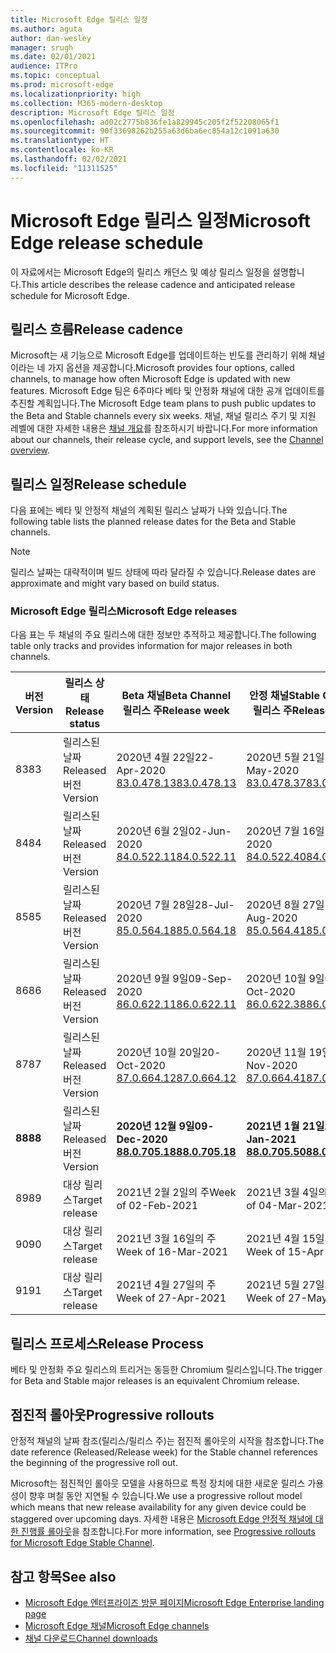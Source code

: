 ```yaml
---
title: Microsoft Edge 릴리스 일정
ms.author: aguta
author: dan-wesley
manager: srugh
ms.date: 02/01/2021
audience: ITPro
ms.topic: conceptual
ms.prod: microsoft-edge
ms.localizationpriority: high
ms.collection: M365-modern-desktop
description: Microsoft Edge 릴리스 일정
ms.openlocfilehash: ad02c2775b836fe1a829945c205f2f52208065f1
ms.sourcegitcommit: 90f33698262b255a63d6ba6ec854a12c1091a630
ms.translationtype: HT
ms.contentlocale: ko-KR
ms.lasthandoff: 02/02/2021
ms.locfileid: "11311525"
---
```

# <span data-ttu-id="72299-103">Microsoft Edge 릴리스 일정</span><span class="sxs-lookup"><span data-stu-id="72299-103">Microsoft Edge release schedule</span></span>

<span data-ttu-id="72299-104">이 자료에서는 Microsoft Edge의 릴리스 캐던스 및 예상 릴리스 일정을 설명합니다.</span><span class="sxs-lookup"><span data-stu-id="72299-104">This article describes the release cadence and anticipated release schedule for Microsoft Edge.</span></span>

## <span data-ttu-id="72299-105">릴리스 흐름</span><span class="sxs-lookup"><span data-stu-id="72299-105">Release cadence</span></span>

<span data-ttu-id="72299-106">Microsoft는 새 기능으로 Microsoft Edge를 업데이트하는 빈도를 관리하기 위해 채널이라는 네 가지 옵션을 제공합니다.</span><span class="sxs-lookup"><span data-stu-id="72299-106">Microsoft provides four options, called channels, to manage how often Microsoft Edge is updated with new features.</span></span> <span data-ttu-id="72299-107">Microsoft Edge 팀은 6주마다 베타 및 안정화 채널에 대한 공개 업데이트를 추진할 계획입니다.</span><span class="sxs-lookup"><span data-stu-id="72299-107">The Microsoft Edge team plans to push public updates to the Beta and Stable channels every six weeks.</span></span> <span data-ttu-id="72299-108">채널, 채널 릴리스 주기 및 지원 레벨에 대한 자세한 내용은 [채널 개요](https://docs.microsoft.com/DeployEdge/microsoft-edge-channels#channel-overview)를 참조하시기 바랍니다.</span><span class="sxs-lookup"><span data-stu-id="72299-108">For more information about our channels, their release cycle, and support levels, see the [Channel overview](https://docs.microsoft.com/DeployEdge/microsoft-edge-channels#channel-overview).</span></span>

## <span data-ttu-id="72299-109">릴리스 일정</span><span class="sxs-lookup"><span data-stu-id="72299-109">Release schedule</span></span>

<span data-ttu-id="72299-110">다음 표에는 베타 및 안정적 채널의 계획된 릴리스 날짜가 나와 있습니다.</span><span class="sxs-lookup"><span data-stu-id="72299-110">The following table lists the planned release dates for the Beta and Stable channels.</span></span>

> [!NOTE]
> <span data-ttu-id="72299-111">릴리스 날짜는 대략적이며 빌드 상태에 따라 달라질 수 있습니다.</span><span class="sxs-lookup"><span data-stu-id="72299-111">Release dates are approximate and might vary based on build status.</span></span>

### <span data-ttu-id="72299-112">Microsoft Edge 릴리스</span><span class="sxs-lookup"><span data-stu-id="72299-112">Microsoft Edge releases</span></span>

<span data-ttu-id="72299-113">다음 표는 두 채널의 주요 릴리스에 대한 정보만 추적하고 제공합니다.</span><span class="sxs-lookup"><span data-stu-id="72299-113">The following table only tracks and provides information for major releases in both channels.</span></span>

| <span data-ttu-id="72299-114">버전</span><span class="sxs-lookup"><span data-stu-id="72299-114">Version</span></span> | <span data-ttu-id="72299-115">릴리스 상태</span><span class="sxs-lookup"><span data-stu-id="72299-115">Release status</span></span> | <span data-ttu-id="72299-116">Beta 채널</span><span class="sxs-lookup"><span data-stu-id="72299-116">Beta Channel</span></span><br><span data-ttu-id="72299-117">릴리스 주</span><span class="sxs-lookup"><span data-stu-id="72299-117">Release week</span></span> | <span data-ttu-id="72299-118">안정 채널</span><span class="sxs-lookup"><span data-stu-id="72299-118">Stable Channel</span></span><br><span data-ttu-id="72299-119">릴리스 주</span><span class="sxs-lookup"><span data-stu-id="72299-119">Release week</span></span> |
|---------|-----|------|--------|
| <span data-ttu-id="72299-120">83</span><span class="sxs-lookup"><span data-stu-id="72299-120">83</span></span> | <span data-ttu-id="72299-121">릴리스된 날짜</span><span class="sxs-lookup"><span data-stu-id="72299-121">Released</span></span><br><span data-ttu-id="72299-122">버전</span><span class="sxs-lookup"><span data-stu-id="72299-122">Version</span></span> | <span data-ttu-id="72299-123">2020년 4월 22일</span><span class="sxs-lookup"><span data-stu-id="72299-123">22-Apr-2020</span></span><br>[<span data-ttu-id="72299-124">83.0.478.13</span><span class="sxs-lookup"><span data-stu-id="72299-124">83.0.478.13</span></span>](https://docs.microsoft.com/DeployEdge/microsoft-edge-relnote-archive-beta-channel#version-83047813-april-22) | <span data-ttu-id="72299-125">2020년 5월 21일</span><span class="sxs-lookup"><span data-stu-id="72299-125">21-May-2020</span></span><br> [<span data-ttu-id="72299-126">83.0.478.37</span><span class="sxs-lookup"><span data-stu-id="72299-126">83.0.478.37</span></span>](https://docs.microsoft.com/DeployEdge/microsoft-edge-relnote-archive-stable-channel#version-83047837-may-21) |
| <span data-ttu-id="72299-127">84</span><span class="sxs-lookup"><span data-stu-id="72299-127">84</span></span> | <span data-ttu-id="72299-128">릴리스된 날짜</span><span class="sxs-lookup"><span data-stu-id="72299-128">Released</span></span><br><span data-ttu-id="72299-129">버전</span><span class="sxs-lookup"><span data-stu-id="72299-129">Version</span></span> | <span data-ttu-id="72299-130">2020년 6월 2일</span><span class="sxs-lookup"><span data-stu-id="72299-130">02-Jun-2020</span></span><br>[<span data-ttu-id="72299-131">84.0.522.11</span><span class="sxs-lookup"><span data-stu-id="72299-131">84.0.522.11</span></span>](https://docs.microsoft.com/DeployEdge/microsoft-edge-relnote-archive-beta-channel#version-84052211-june-2) | <span data-ttu-id="72299-132">2020년 7월 16일</span><span class="sxs-lookup"><span data-stu-id="72299-132">16-Jul-2020</span></span><br> [<span data-ttu-id="72299-133">84.0.522.40</span><span class="sxs-lookup"><span data-stu-id="72299-133">84.0.522.40</span></span>](https://docs.microsoft.com/DeployEdge/microsoft-edge-relnote-archive-stable-channel#version-84052240-july-16) |
| <span data-ttu-id="72299-134">85</span><span class="sxs-lookup"><span data-stu-id="72299-134">85</span></span> | <span data-ttu-id="72299-135">릴리스된 날짜</span><span class="sxs-lookup"><span data-stu-id="72299-135">Released</span></span><br><span data-ttu-id="72299-136">버전</span><span class="sxs-lookup"><span data-stu-id="72299-136">Version</span></span> | <span data-ttu-id="72299-137">2020년 7월 28일</span><span class="sxs-lookup"><span data-stu-id="72299-137">28-Jul-2020</span></span><br>[<span data-ttu-id="72299-138">85.0.564.18</span><span class="sxs-lookup"><span data-stu-id="72299-138">85.0.564.18</span></span>](https://docs.microsoft.com/DeployEdge/microsoft-edge-relnote-archive-beta-channel#version-85056418-july-28)  | <span data-ttu-id="72299-139">2020년 8월 27일</span><span class="sxs-lookup"><span data-stu-id="72299-139">27-Aug-2020</span></span><br>[<span data-ttu-id="72299-140">85.0.564.41</span><span class="sxs-lookup"><span data-stu-id="72299-140">85.0.564.41</span></span>](https://docs.microsoft.com/DeployEdge/microsoft-edge-relnote-stable-channel#version-85056441-august-27) |
| <span data-ttu-id="72299-141">86</span><span class="sxs-lookup"><span data-stu-id="72299-141">86</span></span> | <span data-ttu-id="72299-142">릴리스된 날짜</span><span class="sxs-lookup"><span data-stu-id="72299-142">Released</span></span><br><span data-ttu-id="72299-143">버전</span><span class="sxs-lookup"><span data-stu-id="72299-143">Version</span></span> | <span data-ttu-id="72299-144">2020년 9월 9일</span><span class="sxs-lookup"><span data-stu-id="72299-144">09-Sep-2020</span></span><br>[<span data-ttu-id="72299-145">86.0.622.11</span><span class="sxs-lookup"><span data-stu-id="72299-145">86.0.622.11</span></span>](https://docs.microsoft.com/DeployEdge/microsoft-edge-relnote-beta-channel#version-86062211-september-9) | <span data-ttu-id="72299-146">2020년 10월 9일</span><span class="sxs-lookup"><span data-stu-id="72299-146">09-Oct-2020</span></span><br>[<span data-ttu-id="72299-147">86.0.622.38</span><span class="sxs-lookup"><span data-stu-id="72299-147">86.0.622.38</span></span>](https://docs.microsoft.com/deployedge/microsoft-edge-relnote-stable-channel#version-86062238-october-9) |
| <span data-ttu-id="72299-148">87</span><span class="sxs-lookup"><span data-stu-id="72299-148">87</span></span> | <span data-ttu-id="72299-149">릴리스된 날짜</span><span class="sxs-lookup"><span data-stu-id="72299-149">Released</span></span><br><span data-ttu-id="72299-150">버전</span><span class="sxs-lookup"><span data-stu-id="72299-150">Version</span></span> | <span data-ttu-id="72299-151">2020년 10월 20일</span><span class="sxs-lookup"><span data-stu-id="72299-151">20-Oct-2020</span></span><br>[<span data-ttu-id="72299-152">87.0.664.12</span><span class="sxs-lookup"><span data-stu-id="72299-152">87.0.664.12</span></span>](https://docs.microsoft.com/deployedge/microsoft-edge-relnote-beta-channel#version-87066412--october-20) | <span data-ttu-id="72299-153">2020년 11월 19일</span><span class="sxs-lookup"><span data-stu-id="72299-153">19-Nov-2020</span></span><br>[<span data-ttu-id="72299-154">87.0.664.41</span><span class="sxs-lookup"><span data-stu-id="72299-154">87.0.664.41</span></span>](https://docs.microsoft.com/deployedge/microsoft-edge-relnote-stable-channel#version-87066441-november-19) |
| **<span data-ttu-id="72299-155">88</span><span class="sxs-lookup"><span data-stu-id="72299-155">88</span></span>** | <span data-ttu-id="72299-156">릴리스된 날짜</span><span class="sxs-lookup"><span data-stu-id="72299-156">Released</span></span><br><span data-ttu-id="72299-157">버전</span><span class="sxs-lookup"><span data-stu-id="72299-157">Version</span></span> | **<span data-ttu-id="72299-158">2020년 12월 9일</span><span class="sxs-lookup"><span data-stu-id="72299-158">09-Dec-2020</span></span>**<br>**[<span data-ttu-id="72299-159">88.0.705.18</span><span class="sxs-lookup"><span data-stu-id="72299-159">88.0.705.18</span></span>](https://docs.microsoft.com/deployedge/microsoft-edge-relnote-beta-channel#version-88070518-december-9)** | **<span data-ttu-id="72299-160">2021년 1월 21일</span><span class="sxs-lookup"><span data-stu-id="72299-160">21-Jan-2021</span></span>**<br>**[<span data-ttu-id="72299-161">88.0.705.50</span><span class="sxs-lookup"><span data-stu-id="72299-161">88.0.705.50</span></span>](https://docs.microsoft.com/deployedge/microsoft-edge-relnote-stable-channel#version-88070550-january-21)**|
| <span data-ttu-id="72299-162">89</span><span class="sxs-lookup"><span data-stu-id="72299-162">89</span></span> | <span data-ttu-id="72299-163">대상 릴리스</span><span class="sxs-lookup"><span data-stu-id="72299-163">Target release</span></span> | <span data-ttu-id="72299-164">2021년 2월 2일의 주</span><span class="sxs-lookup"><span data-stu-id="72299-164">Week of 02-Feb-2021</span></span> | <span data-ttu-id="72299-165">2021년 3월 4일의 주</span><span class="sxs-lookup"><span data-stu-id="72299-165">Week of 04-Mar-2021</span></span> |
| <span data-ttu-id="72299-166">90</span><span class="sxs-lookup"><span data-stu-id="72299-166">90</span></span> | <span data-ttu-id="72299-167">대상 릴리스</span><span class="sxs-lookup"><span data-stu-id="72299-167">Target release</span></span> | <span data-ttu-id="72299-168">2021년 3월 16일의 주</span><span class="sxs-lookup"><span data-stu-id="72299-168">Week of 16-Mar-2021</span></span> | <span data-ttu-id="72299-169">2021년 4월 15일의 주</span><span class="sxs-lookup"><span data-stu-id="72299-169">Week of 15-Apr-2021</span></span> |
| <span data-ttu-id="72299-170">91</span><span class="sxs-lookup"><span data-stu-id="72299-170">91</span></span> | <span data-ttu-id="72299-171">대상 릴리스</span><span class="sxs-lookup"><span data-stu-id="72299-171">Target release</span></span> | <span data-ttu-id="72299-172">2021년 4월 27일의 주</span><span class="sxs-lookup"><span data-stu-id="72299-172">Week of 27-Apr-2021</span></span> | <span data-ttu-id="72299-173">2021년 5월 27일의 주</span><span class="sxs-lookup"><span data-stu-id="72299-173">Week of 27-May-2021</span></span> |

## <span data-ttu-id="72299-174">릴리스 프로세스</span><span class="sxs-lookup"><span data-stu-id="72299-174">Release Process</span></span>

<span data-ttu-id="72299-175">베타 및 안정화 주요 릴리스의 트리거는 동등한 Chromium 릴리스입니다.</span><span class="sxs-lookup"><span data-stu-id="72299-175">The trigger for Beta and Stable major releases is an equivalent Chromium release.</span></span>

## <span data-ttu-id="72299-176">점진적 롤아웃</span><span class="sxs-lookup"><span data-stu-id="72299-176">Progressive rollouts</span></span>

<span data-ttu-id="72299-177">안정적 채널의 날짜 참조(릴리스/릴리스 주)는 점진적 롤아웃의 시작을 참조합니다.</span><span class="sxs-lookup"><span data-stu-id="72299-177">The date reference (Released/Release week) for the Stable channel references the beginning of the progressive roll out.</span></span>

<span data-ttu-id="72299-178">Microsoft는 점진적인 롤아웃 모델을 사용하므로 특정 장치에 대한 새로운 릴리스 가용성이 향후 며칠 동안 지연될 수 있습니다.</span><span class="sxs-lookup"><span data-stu-id="72299-178">We use a progressive rollout model which means that new release availability for any given device could be staggered over upcoming days.</span></span> <span data-ttu-id="72299-179">자세한 내용은 [Microsoft Edge 안정적 채널에 대한 진행률 롤아웃](microsoft-edge-update-progressive-rollout.md)을 참조합니다.</span><span class="sxs-lookup"><span data-stu-id="72299-179">For more information, see [Progressive rollouts for Microsoft Edge Stable Channel](microsoft-edge-update-progressive-rollout.md).</span></span>

## <span data-ttu-id="72299-180">참고 항목</span><span class="sxs-lookup"><span data-stu-id="72299-180">See also</span></span>

- [<span data-ttu-id="72299-181">Microsoft Edge 엔터프라이즈 방문 페이지</span><span class="sxs-lookup"><span data-stu-id="72299-181">Microsoft Edge Enterprise landing page</span></span>](https://aka.ms/EdgeEnterprise)
- [<span data-ttu-id="72299-182">Microsoft Edge 채널</span><span class="sxs-lookup"><span data-stu-id="72299-182">Microsoft Edge channels</span></span>](microsoft-edge-channels.md)
- [<span data-ttu-id="72299-183">채널 다운로드</span><span class="sxs-lookup"><span data-stu-id="72299-183">Channel downloads</span></span>](https://www.microsoft.com/edge/business/download)